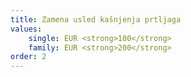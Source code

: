 ```yaml
---
title: Zamena usled kašnjenja prtljaga
values:
    single: EUR <strong>100</strong>
    family: EUR <strong>200</strong>
order: 2
---
```

